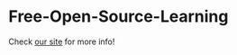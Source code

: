 # Free-Open-Source-Learning

Check [our site](https://free-open-source-learning.github.io/fosl-site/) for more info!
